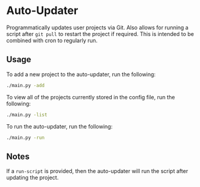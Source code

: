 # Auto-Updater

Programmatically updates user projects via Git. Also allows for running a script after `git pull` to restart the project if required. This is intended to be combined with cron to regularly run.

## Usage

To add a new project to the auto-updater, run the following:
```bash
./main.py -add
```

To view all of the projects currently stored in the config file, run the following:
```bash
./main.py -list
```

To run the auto-updater, run the following:
```bash
./main.py -run
```

## Notes

If a `run-script` is provided, then the auto-updater will run the script after updating the project.

